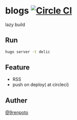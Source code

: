 # blogs [![Circle CI](https://circleci.com/gh/9renpoto/blogs/tree/master.svg?style=svg&circle-token=424262aaeba9cfbb119a1aef7b9b2634a2d9d3c3)](https://circleci.com/gh/9renpoto/blogs/tree/master)
lazy build

## Run

```sh
hugo server -t delic
```

## Feature

- RSS
- push on deploy( at circleci)

## Auther

[@9renpoto](https://twitter.com/9renpoto)
